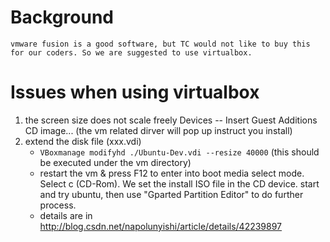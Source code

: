Background
==========
    vmware fusion is a good software, but TC would not like to buy this for our coders. So we are suggested to use virtualbox.

Issues when using virtualbox
============================
   1. the screen size does not scale freely
      Devices -- Insert Guest Additions CD image... (the vm related dirver will pop up instruct you install) 
   2. extend the disk file (xxx.vdi)
       -  `VBoxmanage modifyhd ./Ubuntu-Dev.vdi --resize 40000` (this should be executed under the vm directory)
       - restart the vm & press F12 to enter into boot media select mode. Select c (CD-Rom). We set the install ISO file in the CD device. start and try ubuntu, then use "Gparted Partition Editor" to do further process.
       - details are in http://blog.csdn.net/napolunyishi/article/details/42239897
